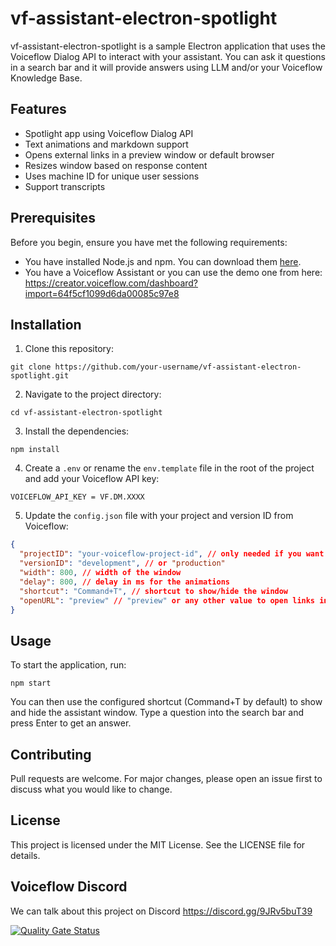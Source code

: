 # vf-assistant-electron-spotlight

vf-assistant-electron-spotlight is a sample Electron application that uses the Voiceflow Dialog API to interact with your assistant. You can ask it questions in a search bar and it will provide answers using LLM and/or your Voiceflow Knowledge Base.

## Features

- Spotlight app using Voiceflow Dialog API
- Text animations and markdown support
- Opens external links in a preview window or default browser
- Resizes window based on response content
- Uses machine ID for unique user sessions
- Support transcripts

## Prerequisites

Before you begin, ensure you have met the following requirements:

- You have installed Node.js and npm. You can download them [here](https://nodejs.org/).
- You have a Voiceflow Assistant or you can use the demo one from here: https://creator.voiceflow.com/dashboard?import=64f5cf1099d6da00085c97e8

## Installation

1. Clone this repository:

```
git clone https://github.com/your-username/vf-assistant-electron-spotlight.git
```

2. Navigate to the project directory:

```
cd vf-assistant-electron-spotlight
```

3. Install the dependencies:

```
npm install
```

4. Create a `.env` or rename the `env.template` file in the root of the project and add your Voiceflow API key:

```
VOICEFLOW_API_KEY = VF.DM.XXXX
```

5. Update the `config.json` file with your project and version ID from Voiceflow:

```json
{
  "projectID": "your-voiceflow-project-id", // only needed if you want to save transcripts
  "versionID": "development", // or "production"
  "width": 800, // width of the window
  "delay": 800, // delay in ms for the animations
  "shortcut": "Command+T", // shortcut to show/hide the window
  "openURL": "preview" // "preview" or any other value to open links in the default browser
}
```

## Usage

To start the application, run:

```
npm start
```

You can then use the configured shortcut (Command+T by default) to show and hide the assistant window. Type a question into the search bar and press Enter to get an answer.

## Contributing

Pull requests are welcome. For major changes, please open an issue first to discuss what you would like to change.

## License

This project is licensed under the MIT License. See the LICENSE file for details.

## Voiceflow Discord

We can talk about this project on Discord
https://discord.gg/9JRv5buT39


[![Quality Gate Status](https://sonarcloud.io/api/project_badges/measure?project=voiceflow-community_vfassistant-electron&metric=alert_status)](https://sonarcloud.io/summary/new_code?id=voiceflow-community_vfassistant-electron)
